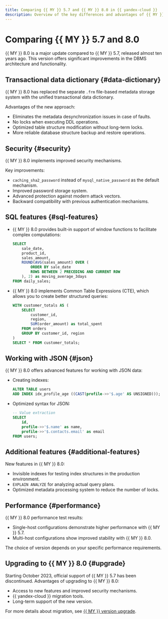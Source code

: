```yaml
---
title: Comparing {{ MY }} 5.7 and {{ MY }} 8.0 in {{ yandex-cloud }}
description: Overview of the key differences and advantages of {{ MY }} 8.0 compared to {{ MY }} 5.7 in {{ mmy-full-name }}.
---
```


# Comparing {{ MY }} 5.7 and 8.0

{{ MY }} 8.0 is a major update compared to {{ MY }} 5.7, released almost ten years ago. This version offers significant improvements in the DBMS architecture and functionality.

## Transactional data dictionary {#data-dictionary}

{{ MY }} 8.0 has replaced the separate `.frm` file-based metadata storage system with the unified transactional data dictionary. 

Advantages of the new approach:

* Eliminates the metadata desynchronization issues in case of faults.
* No locks when executing DDL operations.
* Optimized table structure modification without long-term locks.
* More reliable database structure backup and restore operations.

## Security {#security}

{{ MY }} 8.0 implements improved security mechanisms.

Key improvements:

* `caching_sha2_password` instead of `mysql_native_password` as the default mechanism.
* Improved password storage system.
* Advanced protection against modern attack vectors.
* Backward compatibility with previous authentication mechanisms.

## SQL features {#sql-features}

* {{ MY }} 8.0 provides built-in support of window functions to facilitate complex computations:

   ```sql
   SELECT
       sale_date,
       product_id,
       sales_amount,
       ROUND(AVG(sales_amount) OVER (
           ORDER BY sale_date
           ROWS BETWEEN 2 PRECEDING AND CURRENT ROW
       ), 2) as moving_average_3days
   FROM daily_sales;
   ```

* {{ MY }} 8.0 implements Common Table Expressions (CTE), which allows you to create better structured queries:

   ```sql
   WITH customer_totals AS (
       SELECT
           customer_id,
           region,
           SUM(order_amount) as total_spent
       FROM orders
       GROUP BY customer_id, region
   )
   SELECT * FROM customer_totals;
   ```

## Working with JSON {#json}

{{ MY }} 8.0 offers advanced features for working with JSON data:

* Creating indexes:

   ```sql
   ALTER TABLE users
   ADD INDEX idx_profile_age ((CAST(profile->>'$.age' AS UNSIGNED)));
   ```

* Optimized syntax for JSON:

   ```sql
   -- Value extraction
   SELECT 
       id,
       profile->>'$.name' as name,
       profile->>'$.contacts.email' as email
   FROM users;
   ```

## Additional features {#additional-features}

New features in {{ MY }} 8.0:

* Invisible indexes for testing index structures in the production environment.
* `EXPLAIN ANALYZE` for analyzing actual query plans.
* Optimized metadata processing system to reduce the number of locks.

## Performance {#performance}

{{ MY }} 8.0 performance test results:

* Single-host configurations demonstrate higher performance with {{ MY }} 5.7.
* Multi-host configurations show improved stability with {{ MY }} 8.0.

The choice of version depends on your specific performance requirements.

## Upgrading to {{ MY }} 8.0 {#upgrade}

Starting October 2023, official support of {{ MY }} 5.7 has been discontinued. Advantages of upgrading to {{ MY }} 8.0:

* Access to new features and improved security mechanisms.
* {{ yandex-cloud }} migration tools.
* Long-term support of the new version.

For more details about migration, see [{{ MY }} version upgrade](../operations/cluster-version-update.md).
